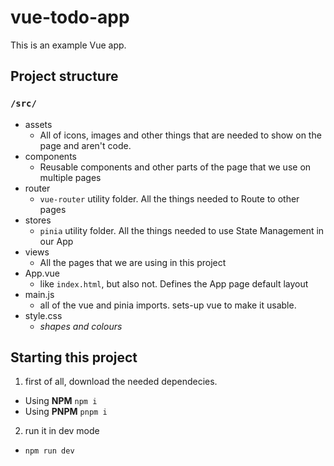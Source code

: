 # vue-todo-app

This is an example Vue app. 

## Project structure

### `/src/`

- assets
  - All of icons, images and other things that are needed to show on the page and aren't code.
- components
  - Reusable components and other parts of the page that we use on multiple pages
- router
  - `vue-router` utility folder. All the things needed to Route to other pages
- stores
  - `pinia` utility folder. All the things needed to use State Management in our App
- views
  - All the pages that we are using in this project
- App.vue
  - like `index.html`, but also not. Defines the App page default layout
- main.js
  - all of the vue and pinia imports. sets-up vue to make it usable.
- style.css
  - *shapes and colours*

## Starting this project

1. first of all, download the needed dependecies.
  - Using **NPM** `npm i`
  - Using **PNPM** `pnpm i`
2. run it in dev mode
  - `npm run dev`
    
